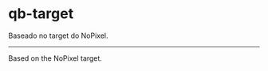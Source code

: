 # qb-target

Baseado no target do NoPixel.

--------------------------------------------------------------------------------------------------------------------------------------------------------

Based on the NoPixel target.
